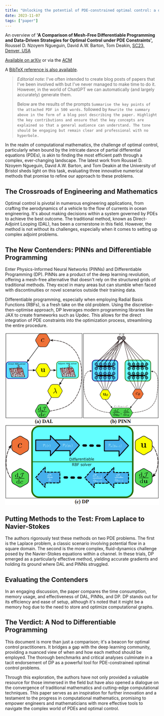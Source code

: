 ```yaml
---
title: "Unlocking the potential of PDE-constrained optimal control: a dive into numerical methods"
date: 2023-11-07
tags: ["paper"]
---
```


An overview of **'A Comparison of Mesh-Free Differentiable Programming and Data-Driven Strategies for Optimal Control under PDE Constraints',** Roussel D. Nzoyem Ngueguin, David A.W. Barton, Tom Deakin, [SC23, Denver, USA](https://sc23.supercomputing.org/)

[Available on arXiv](https://arxiv.org/abs/2310.02286) or via the [ACM](https://doi.org/10.1145/3624062.3626078)

A [BibTeX reference is also available](https://www.doi2bib.org/bib/https://doi.org/10.1145/3624062.3626078).

> *Editorial note:* I've often intended to create blog posts of papers that I've been involved with but I've never managed to make time to do it. However, in the world of ChatGPT we can automatically (and largely accurately) generate them.
>
> Below are the results of the prompts `Summarise the key points of the attached PDF in 500 words.` followed by `Rewrite the summary above in the form of a blog post describing the paper. Highlight the key contributions and ensure that the key concepts are explained so that a general audience can understand. The tone should be engaging but remain clear and professional with no hyperbole.`

In the realm of computational mathematics, the challenge of optimal control, particularly when bound by the intricate dance of partial differential equations (PDEs), is akin to finding the most efficient path through a complex, ever-changing landscape. The latest work from Roussel D. Nzoyem Ngueguin, David A.W. Barton, and Tom Deakin at the University of Bristol sheds light on this task, evaluating three innovative numerical methods that promise to refine our approach to these problems.

## The Crossroads of Engineering and Mathematics

Optimal control is pivotal in numerous engineering applications, from crafting the aerodynamics of a vehicle to the flow of currents in ocean engineering. It's about making decisions within a system governed by PDEs to achieve the best outcome. The traditional method, known as Direct-Adjoint Looping (DAL), has been a cornerstone in this field. However, the method is not without its challenges, especially when it comes to setting up complex adjoint problems.

## The New Contenders: PINNs and Differentiable Programming

Enter Physics-Informed Neural Networks (PINNs) and Differentiable Programming (DP). PINNs are a product of the deep learning revolution, offering a mesh-free alternative that doesn't rely on the structured grids of traditional methods. They excel in many areas but can stumble when faced with discontinuities or novel scenarios outside their training data.

Differentiable programming, especially when employing Radial Basis Functions (RBFs), is a fresh take on the old problem. Using the discretise-then-optimise approach, DP leverages modern programming libraries like JAX to create frameworks such as Updec. This allows for the direct integration of PDE constraints into the optimization process, streamlining the entire procedure.

![An illustration of the architectures of DAL, PINNs, and DP](./dal-pinn-dp.png#center)

## Putting Methods to the Test: From Laplace to Navier-Stokes

The authors rigorously test these methods on two PDE problems. The first is the Laplace problem, a classic scenario involving potential flow in a square domain. The second is the more complex, fluid-dynamics challenge posed by the Navier-Stokes equations within a channel. In these trials, DP emerged as a particularly effective method, yielding accurate gradients and holding its ground where DAL and PINNs struggled.

## Evaluating the Contenders

In an engaging discussion, the paper compares the time consumption, memory usage, and effectiveness of DAL, PINNs, and DP. DP stands out for its efficiency and ease of setup, although it's noted that it might be a memory hog due to the need to store and optimize computational graphs.

## The Verdict: A Nod to Differentiable Programming

This document is more than just a comparison; it's a beacon for optimal control practitioners. It bridges a gap with the deep learning community, providing a nuanced view of when and how each method should be employed. The thorough benchmarks and critical analyses culminate in a tacit endorsement of DP as a powerful tool for PDE-constrained optimal control problems.

Through this exploration, the authors have not only provided a valuable resource for those immersed in the field but have also opened a dialogue on the convergence of traditional mathematics and cutting-edge computational techniques. This paper serves as an inspiration for further innovation and a testament to the progress in computational mathematics, promising to empower engineers and mathematicians with more effective tools to navigate the complex world of PDEs and optimal control.
